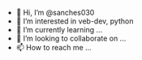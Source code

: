 - 👋 Hi, I’m @sanches030
- 👀 I’m interested in veb-dev, python
- 🌱 I’m currently learning ...
- 💞️ I’m looking to collaborate on ...
- 📫 How to reach me ...

<!---
sanches030/sanches030 is a ✨ special ✨ repository because its `README.md` (this file) appears on your GitHub profile.
You can click the Preview link to take a look at your changes.
--->
